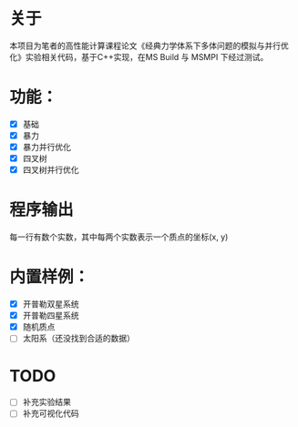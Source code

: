 # 关于

本项目为笔者的高性能计算课程论文《经典力学体系下多体问题的模拟与并行优化》实验相关代码，基于C++实现，在MS Build 与 MSMPI 下经过测试。

# 功能：

- [x] 基础
- [x] 暴力
- [x] 暴力并行优化
- [x] 四叉树
- [x] 四叉树并行优化

# 程序输出

每一行有数个实数，其中每两个实数表示一个质点的坐标(x, y)

# 内置样例：

- [x] 开普勒双星系统
- [x] 开普勒四星系统
- [x] 随机质点 
- [ ] 太阳系（还没找到合适的数据）

# TODO

- [ ] 补充实验结果
- [ ] 补充可视化代码